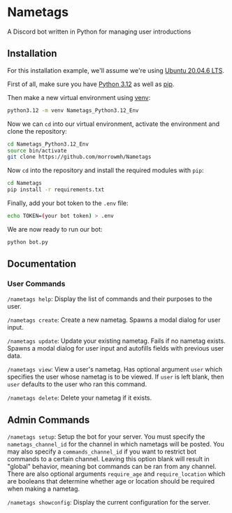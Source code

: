 # Nametags
A Discord bot written in Python for managing user introductions
## Installation
For this installation example, we'll assume we're using [Ubuntu 20.04.6 LTS](https://www.releases.ubuntu.com/focal/).

First of all, make sure you have [Python 3.12](https://linuxcapable.com/install-python-3-12-on-ubuntu-linux/) as well as [pip](https://stackoverflow.com/questions/6587507/how-to-install-pip-with-python-3).

Then make a new virtual environment using [venv](https://docs.python.org/3/library/venv.html):

```bash
python3.12 -m venv Nametags_Python3.12_Env
```

Now we can `cd` into our virtual environment, activate the environment and clone the repository:
```bash
cd Nametags_Python3.12_Env
source bin/activate
git clone https://github.com/morrowmh/Nametags
```

Now `cd` into the repository and install the required modules with `pip`:
```bash
cd Nametags
pip install -r requirements.txt
```

Finally, add your bot token to the `.env` file:
```bash
echo TOKEN=(your bot token) > .env
```

We are now ready to run our bot:
```bash
python bot.py
```

## Documentation

### User Commands
`/nametags help`: Display the list of commands and their purposes to the user.

`/nametags create`: Create a new nametag. Spawns a modal dialog for user input.

`/nametags update`: Update your existing nametag. Fails if no nametag exists. Spawns a modal dialog for user input and autofills fields with previous user data.

`/nametags view`: View a user's nametag. Has optional argument `user` which specifies the user whose nametag is to be viewed. If `user` is left blank, then `user` defaults to the user who ran this command.

`/nametags delete`: Delete your nametag if it exists.

## Admin Commands
`/nametags setup`: Setup the bot for your server. You must specify the `nametags_channel_id` for the channel in which nametags will be posted. You may also specify a `commands_channel_id` if you want to restrict bot commands to a certain channel. Leaving this option blank will result in "global" behavior, meaning bot commands can be ran from any channel. There are also optional arguments `require_age` and `require_location` which are booleans that determine whether age or location should be required when making a nametag.

`/nametags showconfig`: Display the current configuration for the server.